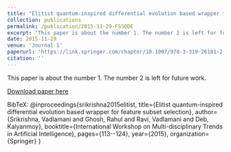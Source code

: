 ```yaml
---
title: "Elitist quantum-inspired differential evolution based wrapper for feature subset selection"
collection: publications
permalink: /publication/2015-11-29-FSSQDE
excerpt: 'This paper is about the number 1. The number 2 is left for future work.'
date: 2015-11-29
venue: 'Journal 1'
paperurl: 'https://link.springer.com/chapter/10.1007/978-3-319-26181-2_11'
citation: ''
---
```

This paper is about the number 1. The number 2 is left for future work.

[Download paper here](https://link.springer.com/chapter/10.1007/978-3-319-26181-2_11)

BibTeX:
@inproceedings{srikrishna2015elitist,
  title={Elitist quantum-inspired differential evolution based wrapper for feature subset selection},
  author={Srikrishna, Vadlamani and Ghosh, Rahul and Ravi, Vadlamani and Deb, Kalyanmoy},
  booktitle={International Workshop on Multi-disciplinary Trends in Artificial Intelligence},
  pages={113--124},
  year={2015},
  organization={Springer}
}
